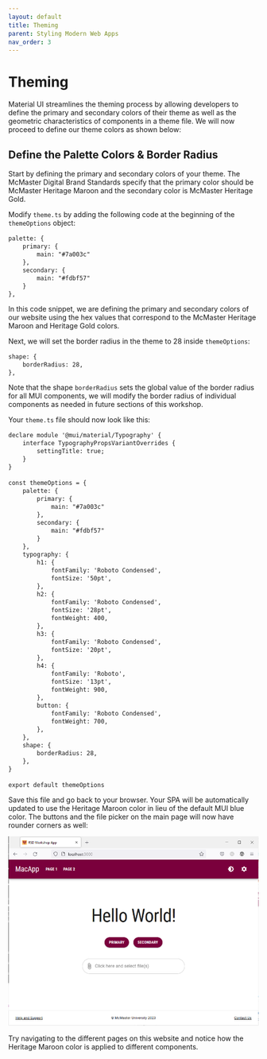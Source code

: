 ```yaml
---
layout: default
title: Theming
parent: Styling Modern Web Apps
nav_order: 3
---
```


# Theming

Material UI streamlines the theming process by allowing developers to define the primary and secondary colors of their theme as well as the geometric characteristics of components in a theme file. We will now proceed to define our theme colors as shown below:

## Define the Palette Colors & Border Radius
Start by defining the primary and secondary colors of your theme. The McMaster Digital Brand Standards specify that the primary color should be McMaster Heritage Maroon and the secondary color is McMaster Heritage Gold.

Modify `theme.ts` by adding the following code at the beginning of the `themeOptions` object:
```
palette: {  
	primary: {  
		main: "#7a003c"  
	},  
	secondary: {  
		main: "#fdbf57"  
	}  
},
```
In this code snippet, we are defining the primary and secondary colors of our website using the hex values that correspond to the McMaster Heritage Maroon and Heritage Gold colors.

Next, we will set the border radius in the theme to 28 inside `themeOptions`:
```
shape: {  
	borderRadius: 28,  
},
```
Note that the shape `borderRadius` sets the global value of the border radius for all MUI components, we will modify the border radius of individual components as needed in future sections of this workshop.

Your `theme.ts` file should now look like this:
```
declare module '@mui/material/Typography' {
    interface TypographyPropsVariantOverrides {
        settingTitle: true;
    }
}

const themeOptions = {
	palette: {  
		primary: {  
			main: "#7a003c"  
		},  
		secondary: {  
			main: "#fdbf57"  
		}  
	},
    typography: {
        h1: {
            fontFamily: 'Roboto Condensed',
            fontSize: '50pt',
        },
        h2: {
            fontFamily: 'Roboto Condensed',
            fontSize: '28pt',
            fontWeight: 400,
        },
        h3: {
            fontFamily: 'Roboto Condensed',
            fontSize: '20pt',
        },
        h4: {
            fontFamily: 'Roboto',
            fontSize: '13pt',
            fontWeight: 900,
        },
        button: {
            fontFamily: 'Roboto Condensed',
            fontWeight: 700,
        },
    },
    shape: {  
		borderRadius: 28,  
	},
}

export default themeOptions
```

Save this file and go back to your browser. Your SPA will be automatically updated to use the Heritage Maroon color in lieu of the default MUI blue color. The buttons and the file picker on the main page will now have rounder corners as well:

![color-index](assets/img/color-index.png)

Try navigating to the different pages on this website and notice how the Heritage Maroon color is applied to different components.
